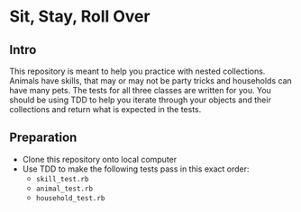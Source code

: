 # Sit, Stay, Roll Over

## Intro
This repository is meant to help you practice with nested collections. Animals have skills, that may or may not be party tricks and households can have many pets. The tests for all three classes are written for you. You should be using TDD to help you iterate through your objects and their collections and return what is expected in the tests.

## Preparation

* Clone this repository onto local computer
* Use TDD to make the following tests pass in this exact order:
  - `skill_test.rb`
  - `animal_test.rb`
  - `household_test.rb`
